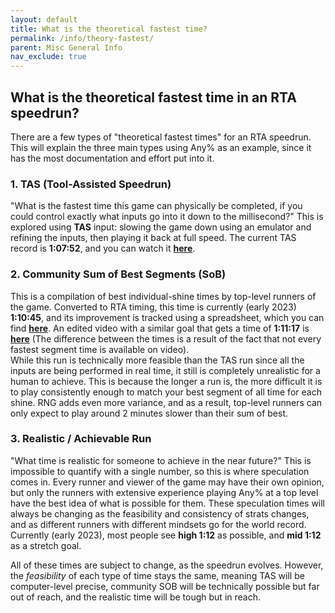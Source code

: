 ```yaml
---
layout: default
title: What is the theoretical fastest time?
permalink: /info/theory-fastest/
parent: Misc General Info
nav_exclude: true
---
```

## What is the theoretical fastest time in an RTA speedrun?  

There are a few types of "theoretical fastest times" for an RTA speedrun. This will explain the three main types using Any% as an example, since it has the most documentation and effort put into it.  
### 1. TAS (Tool-Assisted Speedrun)  
"What is the fastest time this game can physically be completed, if you could control exactly what inputs go into it down to the millisecond?" This is explored using **TAS** input: slowing the game down using an emulator and refining the inputs, then playing it back at full speed. The current TAS record is **1:07:52**, and you can watch it **[here](https://www.youtube.com/watch?v=5VLKqijYrbA)**.  
### 2. Community Sum of Best Segments (SoB)
This is a compilation of best individual-shine times by top-level runners of the game. Converted to RTA timing, this time is currently (early 2023) **1:10:45**, and its improvement is tracked using a spreadsheet, which you can find **[here](https://docs.google.com/spreadsheets/d/12wDUXjLqmcUuWSEXWc1fHNJc24KlfyCh0pvibZYEQM0/edit#gid=1529893617)**. An edited video with a similar goal that gets a time of **1:11:17** is **[here](https://www.youtube.com/watch?v=ovgXXIampsI)** (The difference between the times is a result of the fact that not every fastest segment time is available on video).  
While this run is technically more feasible than the TAS run since all the inputs are being performed in real time, it still is completely unrealistic for a human to achieve. This is because the longer a run is, the more difficult it is to play consistently enough to match your best segment of all time for each shine. RNG adds even more variance, and as a result, top-level runners can only expect to play around 2 minutes slower than their sum of best.  
### 3. Realistic / Achievable Run
"What time is realistic for someone to achieve in the near future?" This is impossible to quantify with a single number, so this is where speculation comes in. Every runner and viewer of the game may have their own opinion, but only the runners with extensive experience playing Any% at a top level have the best idea of what is possible for them. These speculation times will always be changing as the feasibility and consistency of strats changes, and as different runners with different mindsets go for the world record. Currently (early 2023), most people see **high 1:12** as possible, and **mid 1:12** as a stretch goal.  
  
All of these times are subject to change, as the speedrun evolves. However, the *feasibility* of each type of time stays the same, meaning TAS will be computer-level precise, community SOB will be technically possible but far out of reach, and the realistic time will be tough but in reach.  
